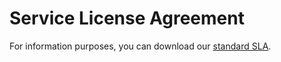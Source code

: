 # Service License Agreement

For information purposes, you can download our [standard SLA](resources/Wittra%20SLA.pdf ':ignore').